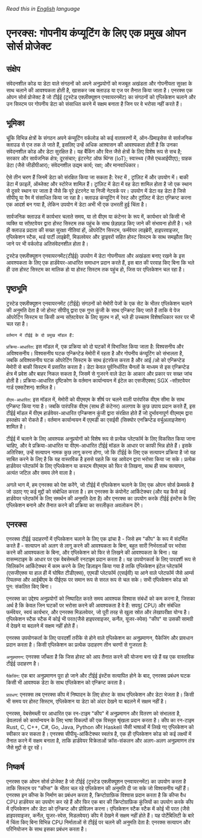 *Read this in [English](enarx_intro_english.md) language*

# एनरक्स: गोपनीय कंप्यूटिंग के लिए एक प्रमुख ओपन सोर्स प्रोजेक्ट


## संक्षेप

संवेदनशील कोड या डेटा वाले संगठनों को अपने अनुप्रयोगों को मजबूत अखंडता और गोपनीयता सुरक्षा के साथ चलाने की आवश्यकता होती है, खासकर जब क्लाउड या एज पर तैनात किया जाता है। एनरक्स एक ओपन सोर्स प्रोजेक्ट है जो टीईई (ट्रस्टेड एक्ज़ीक्यूशन एनवायरनमेंट) का संगठनों को एप्लिकेशन चलाने और उन सिस्टम पर गोपनीय डेटा को संसाधित करने में सक्षम बनाता है जिन पर वे भरोसा नहीं करते हैं।

        
## भूमिका   

चूंकि विभिन्न क्षेत्रों के संगठन अपने कंप्यूटिंग वर्कलोड को कई वातावरणों में, ऑन-प्रिमाइसेस से सार्वजनिक क्लाउड से एज तक ले जाते हैं, इसलिए उन्हें अधिक आश्वासन की आवश्यकता होती है कि उनका संवेदनशील कोड और डेटा सुरक्षित है। यह बैंकिंग और वित्त जैसे क्षेत्रों के लिए विशेष रूप से सच है; सरकार और सार्वजनिक क्षेत्र; दूरसंचार; इंटरनेट ऑफ थिंग्स (IoT); स्वास्थ्य (जैसे एचआईपीएए); ग्राहक डेटा (जैसे जीडीपीआर); संवेदनशील उद्यम कार्य; रक्षा; और मानवाधिकार।

ऐसे तीन चरण हैं जिनमें डेटा को संरक्षित किया जा सकता है: रेस्ट में  , ट्रांज़िट में और उपयोग में। बाकी डेटा में फ़ाइलें, ऑब्जेक्ट और स्टोरेज शामिल हैं। ट्रांज़िट में डेटा में वह डेटा शामिल होता है जो एक स्थान से दूसरे स्थान पर जाता है जैसे कि पूरे इंटरनेट या निजी नेटवर्क पर। उपयोग में डेटा वह डेटा है जिसे सीपीयू या रैम में संसाधित किया जा रहा है। क्लाउड कंप्यूटिंग में रेस्ट और ट्रांज़िट में डेटा एन्क्रिप्ट करना एक आदर्श बन गया है, लेकिन उपयोग में डेटा अभी भी एक उभरती हुई चिंता है।

सार्वजनिक क्लाउड में कार्यभार चलाते समय, या तो वीएम या कंटेनर के रूप में, कार्यभार को किसी भी व्यक्ति या सॉफ़्टवेयर द्वारा होस्ट सिस्टम तक पहुंच के साथ छेड़छाड़ किए जाने की संभावना होती है। भले ही क्लाउड प्रदाता की सख्त सुरक्षा नीतियां हों, ऑपरेटिंग सिस्टम, फर्मवेयर लाइब्रेरी, हाइपरवाइजर, एप्लिकेशन स्टैक, थर्ड पार्टी लाइब्रेरी, मिडलवेयर और ड्राइवरों सहित होस्ट सिस्टम के साथ समझौता किए जाने पर भी वर्कलोड अतिसंवेदनशील होता है।


ट्रस्टेड एक्ज़ीक्यूशन एनवायरनमेंट(टीईई) उपयोग में डेटा गोपनीयता और अखंडता बनाए रखने के  इस आवश्यकता के लिए एक हार्डवेयर-आधारित समाधान प्रदान करते हैं, इस बात की परवाह किए बिना कि भले ही उस होस्ट सिस्टम का मालिक हो या होस्ट सिस्टम तक पहुंच हो, जिस पर एप्लिकेशन चल रहा है।

## पृष्ठभूमि

ट्रस्टेड एक्ज़ीक्यूशन एनवायरनमेंट (टीईई) संगठनों को मेमोरी पेजों के एक सेट के भीतर एप्लिकेशन चलाने की अनुमति देता है जो होस्ट सीपीयू द्वारा एक गुप्त कुंजी के साथ एन्क्रिप्ट किए जाते हैं ताकि ये पेज ऑपरेटिंग सिस्टम या किसी अन्य सॉफ़्टवेयर के लिए सुलभ न हों, भले ही उच्चतम विशेषाधिकार स्तर पर भी चल रहा है।

`वर्तमान में टीईई के दो प्रमुख मॉडल हैं:`

`प्रक्रिया-आधारित`: इस मॉडल में, एक प्रक्रिया को दो घटकों में विभाजित किया जाता है: विश्वसनीय और अविश्वसनीय। विश्वसनीय घटक एन्क्रिप्टेड मेमोरी में रहता है और गोपनीय कंप्यूटिंग को संभालता है, जबकि अविश्वसनीय घटक ऑपरेटिंग सिस्टम के साथ इंटरफेस करता है और आई /ओ  को एन्क्रिप्टेड मेमोरी से बाकी सिस्टम में प्रसारित करता है। डेटा केवल पूर्वनिर्धारित चैनलों के माध्यम से इस एन्क्रिप्टेड क्षेत्र में प्रवेश और बाहर निकल सकता है, जिसमें से गुजरने वाले डेटा के आकार और प्रकार पर सख्त जांच होती है। प्रक्रिया-आधारित दृष्टिकोण के वर्तमान कार्यान्वयन में इंटेल का एसजीएक्स( SGX -सॉफ़्टवेयर गार्ड एक्सटेंशन) शामिल है।

`वीएम-आधारित`: इस मॉडल में, मेमोरी को वीएमएम के शीर्ष पर चलने वाली पारंपरिक वीएम सीमा के साथ एन्क्रिप्ट किया गया है। जबकि पारंपरिक वीएम (साथ ही कंटेनर) अलगाव के कुछ उपाय प्रदान करते हैं, इस टीईई मॉडल में वीएम हार्डवेयर-आधारित एन्क्रिप्शन कुंजी द्वारा संरक्षित होते हैं जो दुर्भावनापूर्ण वीएमएम द्वारा हस्तक्षेप को रोकते हैं। वर्तमान कार्यान्वयन में एएमडी का एसईवी (सिक्योर एनक्रिप्टेड वर्चुअलाइजेशन) शामिल है।

टीईई में चलाने के लिए आवश्यक अनुप्रयोगों को विशेष रूप से प्रत्येक प्लेटफॉर्म के लिए विकसित किया जाना चाहिए, और वे प्रक्रिया-आधारित या वीएम-आधारित टीईई मॉडल के आधार पर काफी भिन्न होते हैं। इसके अतिरिक्त, उन्हें सत्यापन नामक कुछ लागू करना होगा, जो कि टीईई के लिए एक सत्यापन प्रक्रिया है जो यह साबित करने के लिए है कि यह वास्तविक है इससे पहले कि यह आवेदन द्वारा भरोसा किया जा सके। प्रत्येक हार्डवेयर प्लेटफॉर्म के लिए एप्लिकेशन या कस्टम वीएमएम को फिर से लिखना, साथ ही साथ सत्यापन, अत्यंत जटिल और समय लेने वाला है।




अगले भाग में, हम एनरक्स को पेश करेंगे, जो टीईई में एप्लिकेशन चलाने के लिए एक ओपन सोर्स फ्रेमवर्क है जो उठाए गए कई मुद्दों को संबोधित करता है। हम एनरक्स के कंपोनेंट आर्किटेक्चर (और यह कैसे कई हार्डवेयर प्लेटफॉर्म के लिए समर्थन की अनुमति देता है) और एनरक्स का उपयोग करके टीईई इंस्टेंस के लिए एप्लिकेशन बनाने और तैनात करने की प्रक्रिया का सरलीकृत अवलोकन देंगे।

## एनरक्स

एनरक्स टीईई उदाहरणों में एप्लिकेशन चलाने के लिए एक ढांचा है - जिसे हम "कीप" के रूप में संदर्भित करते हैं - सत्यापन को अलग से लागू करने की आवश्यकता के बिना, बहुत सारी निर्भरताओं पर भरोसा करने की आवश्यकता के बिना, और एप्लिकेशन को फिर से लिखने की आवश्यकता के बिना। यह वासम्मटाइम  के आधार पर एक वेबसेमब्ली रनटाइम प्रदान करता है। यह उपयोगकर्ता के लिए पारदर्शी रूप से सिलिकॉन आर्किटेक्चर में काम करने के लिए डिज़ाइन किया गया है ताकि एप्लिकेशन इंटेल प्लेटफॉर्म (एसजीएक्स या हाल ही में घोषित टीडीएक्स), एएमडी प्लेटफॉर्म (एसईवी) या आने वाले प्लेटफॉर्म जैसे आर्म्स रियलम्स और आईबीएम के पीईएफ पर समान रूप से सरल रूप से चल सके। सभी एप्लिकेशन कोड को पुन: संकलित किए बिना।

एनरक्स का उद्देश्य अनुप्रयोगों को निष्पादित करते समय आवश्यक विश्वास संबंधों को कम करना है, जिसका अर्थ है कि केवल  जिन घटकों पर भरोसा करने की आवश्यकता है वे हैं: सपयु(  CPU) और संबंधित फर्मवेयर, स्वयं कार्यभार, और एनरक्स मिडलवेयर, जो पूरी तरह से खुला स्रोत और लेखापरीक्षा योग्य है। एप्लिकेशन स्टैक स्टैक में कोई भी परत(जैसे हाइपरवाइजर, कर्नेल, यूजर-स्पेस)  "कीप"  या उसकी सामग्री में देखने या बदलने में सक्षम नहीं होते हैं।

एनरक्स उपयोगकर्ता के लिए पारदर्शी तरीके से होने वाले एप्लिकेशन का अनुप्रमाणन, पैकेजिंग और प्रावधान प्रदान करता है। किसी एप्लिकेशन का प्रत्येक उदाहरण तीन चरणों से गुजरता है:

`अनुप्रमाणन`: एनरक्स जाँचता है कि जिस होस्ट को आप तैनात करने की योजना बना रहे हैं वह एक वास्तविक टीईई उदाहरण है।

`पैकेजिंग`: एक बार अनुप्रमाणन पूरा हो जाने और टीईई इंस्टेंस सत्यापित होने के बाद, एनरक्स प्रबंधन घटक किसी भी आवश्यक डेटा के साथ एप्लिकेशन को एन्क्रिप्ट करता है।

`प्रावधन`: एनरक्स तब एनरक्स कीप में निष्पादन के लिए होस्ट के साथ एप्लिकेशन और डेटा भेजता है। किसी भी समय  पर होस्ट सिस्टम, एप्लिकेशन या डेटा को अंदर देखने या बदलने में सक्षम नहीं है।




एनरक्स, वेबसेमब्ली पर आधारित एक रन-टाइम "कीप" में अनुप्रमाणन और वितरण को संभालता है, डेवलपर्स को कार्यान्वयन के लिए भाषा विकल्पों की एक विस्तृत श्रृंखला प्रदान करता है। कीप का रन-टाइम Rust, C, C++, C#, Go, Java, Python और Haskell जैसी भाषाओं में लिखे गए एप्लिकेशन को स्वीकार कर सकता है। एनरक्स सीपीयू-आर्किटेक्चर स्वतंत्र है, एक ही एप्लिकेशन कोड को कई लक्ष्यों में तैनात करने में सक्षम बनाता है, ताकि हार्डवेयर विक्रेताओं  क्रॉस-संकलन और अलग-अलग अनुप्रमाणन तंत्र जैसे मुद्दों से दूर रहें।

## निष्कर्ष
एनरक्स एक ओपन सोर्स प्रोजेक्ट है जो टीईई (ट्रस्टेड एक्ज़ीक्यूशन एनवायरनमेंट) का उपयोग करता है ताकि सिस्टम पर "कीप्स" के भीतर चल रहे एप्लिकेशन की अनुमति दी जा सके जो विश्वसनीय नहीं हैं। एनरक्स इन कीप्स के निर्माण का प्रबंधन करता है, क्रिप्टोग्राफ़िक विश्वास प्रदान करता है कि कीप्स वैध CPU हार्डवेयर का उपयोग कर रहे हैं और फिर एक बार की क्रिप्टोग्राफ़िक कुंजियों का उपयोग करके कीप में एप्लिकेशन और डेटा को एन्क्रिप्ट और प्रोविज़न करना।  एप्लिकेशन स्टैक स्टैक में कोई भी परत (जैसे हाइपरवाइजर, कर्नेल, यूजर-स्पेस, मिडलवेयर) कीप में देखने में सक्षम नहीं होते हैं। यह पोर्टेबिलिटी के बारे में चिंता किए बिना विभिन्न CPU निर्माताओं से टीईई पर चलने की अनुमति देता है: एनरक्स सत्यापन और परिनियोजन के साथ इसका प्रबंधन करता है।

